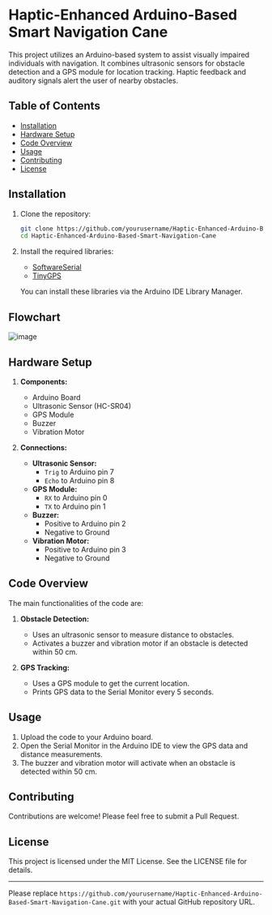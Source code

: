 # Haptic-Enhanced Arduino-Based Smart Navigation Cane

This project utilizes an Arduino-based system to assist visually impaired individuals with navigation. It combines ultrasonic sensors for obstacle detection and a GPS module for location tracking. Haptic feedback and auditory signals alert the user of nearby obstacles.

## Table of Contents

- [Installation](#installation)
- [Hardware Setup](#hardware-setup)
- [Code Overview](#code-overview)
- [Usage](#usage)
- [Contributing](#contributing)
- [License](#license)

## Installation

1. Clone the repository:

    ```bash
    git clone https://github.com/yourusername/Haptic-Enhanced-Arduino-Based-Smart-Navigation-Cane.git
    cd Haptic-Enhanced-Arduino-Based-Smart-Navigation-Cane
    ```

2. Install the required libraries:

    - [SoftwareSerial](https://www.arduino.cc/en/Reference/softwareSerial)
    - [TinyGPS](http://arduiniana.org/libraries/tinygps/)

    You can install these libraries via the Arduino IDE Library Manager.

## Flowchart
![image](https://github.com/user-attachments/assets/2ab36c49-b728-46f1-9f8e-b014002ffc5f)


## Hardware Setup

1. **Components:**
    - Arduino Board
    - Ultrasonic Sensor (HC-SR04)
    - GPS Module
    - Buzzer
    - Vibration Motor

2. **Connections:**
    - **Ultrasonic Sensor:**
        - `Trig` to Arduino pin 7
        - `Echo` to Arduino pin 8
    - **GPS Module:**
        - `RX` to Arduino pin 0
        - `TX` to Arduino pin 1
    - **Buzzer:**
        - Positive to Arduino pin 2
        - Negative to Ground
    - **Vibration Motor:**
        - Positive to Arduino pin 3
        - Negative to Ground

## Code Overview

The main functionalities of the code are:

1. **Obstacle Detection:**
    - Uses an ultrasonic sensor to measure distance to obstacles.
    - Activates a buzzer and vibration motor if an obstacle is detected within 50 cm.

2. **GPS Tracking:**
    - Uses a GPS module to get the current location.
    - Prints GPS data to the Serial Monitor every 5 seconds.

## Usage

1. Upload the code to your Arduino board.
2. Open the Serial Monitor in the Arduino IDE to view the GPS data and distance measurements.
3. The buzzer and vibration motor will activate when an obstacle is detected within 50 cm.

## Contributing

Contributions are welcome! Please feel free to submit a Pull Request.

## License

This project is licensed under the MIT License. See the LICENSE file for details.

---

Please replace `https://github.com/yourusername/Haptic-Enhanced-Arduino-Based-Smart-Navigation-Cane.git` with your actual GitHub repository URL.
